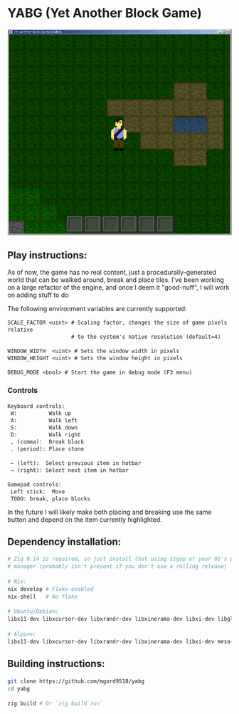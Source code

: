 # YABG (Yet Another Block Game)

<p align="center"><img src="resources/yabg.png"/></p>

## Play instructions:

As of now, the game has no real content, just a procedurally-generated world
that can be walked around, break and place tiles. I've been working on a
large refactor of the engine, and once I deem it "good-nuff", I will work
on adding stuff to do

The following environment variables are currently supported:
```
SCALE_FACTOR <uint> # Scaling factor, changes the size of game pixels relative
                    # to the system's native resolution (default=4)

WINDOW_WIDTH  <uint> # Sets the window width in pixels
WINDOW_HEIGHT <uint> # Sets the window height in pixels

DEBUG_MODE <bool> # Start the game in debug mode (F3 menu)
```

### Controls
```
Keyboard controls:
 W:          Walk up
 A:          Walk left
 S:          Walk down
 D:          Walk right
 , (comma):  Break block
 . (period): Place stone

 ← (left):  Select previous item in hotbar
 → (right): Select next item in hotbar

Gamepad controls:
 Left stick:  Move
 TODO: break, place blocks
```

In the future I will likely make both placing and breaking use the same button
and depend on the item currently highlighted.

## Dependency installation:
```sh
# Zig 0.14 is required, so just install that using zigup or your OS's package
# manager (probably isn't present if you don't use a rolling release)

# Nix:
nix develop # Flake-enabled
nix-shell   # No flake

# Ubuntu/Debian:
libx11-dev libxcursor-dev libxrandr-dev libxinerama-dev libxi-dev libgl-dev

# Alpine:
libx11-dev libxcursor-dev libxrandr-dev libxinerama-dev libxi-dev mesa-gl mesa-dev libc-dev pipewire
```

## Building instructions:
```sh
git clone https://github.com/mgord9518/yabg
cd yabg

zig build # Or `zig build run`
```
